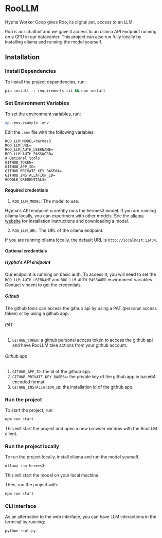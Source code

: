# RooLLM

Hypha Worker Coop gives Roo, its digital pet, access to an LLM. 

Roo is our chatbot and we gave it access to an ollama API endpoint running on a GPU in our datacenter. This project can also run fully locally by installing ollama and running the model yourself.

## Installation

### Install Dependencies

To install the project dependencies, run:

```bash
pip install -r requirements.txt && npm install
```

### Set Environment Variables

To set the environment variables, run:

```bash
cp .env.example .env
```

Edit the `.env` file with the following variables:
```
ROO_LLM_MODEL=hermes3
ROO_LLM_URL=
ROO_LLM_AUTH_USERNAME=
ROO_LLM_AUTH_PASSWORD=
# Optional tools
GITHUB_TOKEN=
GITHUB_APP_ID=
GITHUB_PRIVATE_KEY_BASE64=
GITHUB_INSTALLATION_ID=
GOOGLE_CREDENTIALS=
```

#### Required credentials

1. `ROO_LLM_MODEL`: The model to use.

Hypha's API endpoint currently runs the hermes3 model. If you are running ollama locally, you can experiment with other models. See the [ollama website](https://ollama.com/download) for installation instructions and downloading a model.

2. `ROO_LLM_URL`: The URL of the ollama endpoint.

If you are running ollama locally, the default URL is `http://localhost:11434`.

#### Optional credentials

##### Hypha's API endpoint

Our endpoint is running on basic auth. To access it, you will need to set the `ROO_LLM_AUTH_USERNAME` and `ROO_LLM_AUTH_PASSWORD` environment variables.
Contact vincent to get the credentials.

##### Github

The github tools can access the github api by using a PAT (personal access token) or by using a github app.

###### PAT

1. `GITHUB_TOKEN`: a github personal access token to access the github api and have RooLLM take actions from your github account.

###### Github app

1. `GITHUB_APP_ID`: the id of the github app.
2. `GITHUB_PRIVATE_KEY_BASE64`: the private key of the github app in base64 encoded format.
3. `GITHUB_INSTALLATION_ID`: the installation id of the github app.


### Run the project

To start the project, run:

```bash
npm run start
```

This will start the project and open a new browser window with the RooLLM client.

### Run the project locally

To run the project locally, install ollama and run the model yourself.

```bash
ollama run hermes3
```

This will start the model on your local machine.

Then, run the project with:

```bash
npm run start
```

### CLI interface

As an alternative to the web interface, you can have LLM interactions in the terminal by running:

```bash
python repl.py
```
